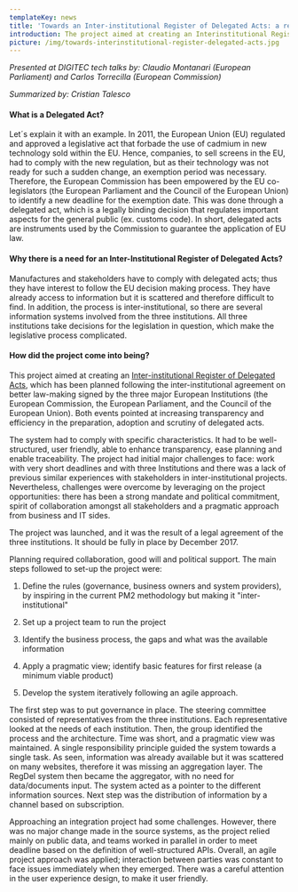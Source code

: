 ```yaml
---
templateKey: news
title: 'Towards an Inter-institutional Register of Delegated Acts: a real life example of close collaboration between institutions'
introduction: The project aimed at creating an Interinstitutional Register of Delegated Acts is a real life example of close cooperation between institutions, with Commission, Parliament, and Council working together to improve the preparation and adoption of delegated acts. The platform will increase transparency for all stakeholders.
picture: /img/towards-interinstitutional-register-delegated-acts.jpg
---
```


_Presented at DIGITEC tech talks by: Claudio Montanari (European Parliament) and Carlos Torrecilla (European Commission)_

_Summarized by: Cristian Talesco_

#### What is a Delegated Act?

Let´s explain it with an example. In 2011, the European Union (EU) regulated and approved a legislative act that forbade the use of cadmium in new technology sold within the EU. Hence, companies, to sell screens in the EU, had to comply with the new regulation, but as their technology was not ready for such a sudden change, an exemption period was necessary. Therefore, the European Commission has been empowered by the EU co-legislators (the European Parliament and the Council of the European Union) to identify a new deadline for the exemption date. This was done through a delegated act, which is a legally binding decision that regulates important aspects for the general public (ex. customs code). In short, delegated acts are instruments used by the Commission to guarantee the application of EU law.

#### Why there is a need for an Inter-Institutional Register of Delegated Acts?

Manufactures and stakeholders have to comply with delegated acts; thus they have interest to follow the EU decision making process. They have already access to information but it is scattered and therefore difficult to find. In addition, the process is inter-institutional, so there are several information systems involved from the three institutions. All three institutions take decisions for the legislation in question, which make the legislative process complicated.

#### How did the project come into being?

This project aimed at creating an [Inter-institutional Register of Delegated Acts](https://webgate.acceptance.ec.testa.eu/regdel/#/home), which has been planned following the inter-institutional agreement on better law-making signed by the three major European Institutions (the European Commission, the European Parliament, and the Council of the European Union). Both events pointed at increasing transparency and efficiency in the preparation, adoption and scrutiny of delegated acts.

The system had to comply with specific characteristics. It had to be well-structured, user friendly, able to enhance transparency, ease planning and enable traceability. The project had initial major challenges to face: work with very short deadlines and with three Institutions and there was a lack of previous similar experiences with stakeholders in inter-institutional projects. Nevertheless, challenges were overcome by leveraging on the project opportunities: there has been a strong mandate and political commitment, spirit of collaboration amongst all stakeholders and a pragmatic approach from business and IT sides.

The project was launched, and it was the result of a legal agreement of the three institutions. It should be fully in place by December 2017.

Planning required collaboration, good will and political support. The main steps followed to set-up the project were:

1.  Define the rules (governance, business owners and system providers), by inspiring in the current PM2 methodology but making it "inter-institutional"

2.  Set up a project team to run the project

3.  Identify the business process, the gaps and what was the available information

4.  Apply a pragmatic view; identify basic features for first release (a minimum viable product)

5.  Develop the system iteratively following an agile approach.

The first step was to put governance in place. The steering committee consisted of representatives from the three institutions. Each representative looked at the needs of each institution. Then, the group identified the process and the architecture. Time was short, and a pragmatic view was maintained. A single responsibility principle guided the system towards a single task. As seen, information was already available but it was scattered on many websites, therefore it was missing an aggregation layer. The RegDel system then became the aggregator, with no need for data/documents input. The system acted as a pointer to the different information sources. Next step was the distribution of information by a channel based on subscription.

Approaching an integration project had some challenges. However, there was no major change made in the source systems, as the project relied mainly on public data, and teams worked in parallel in order to meet deadline based on the definition of well-structured APIs. Overall, an agile project approach was applied; interaction between parties was constant to face issues immediately when they emerged. There was a careful attention in the user experience design, to make it user friendly.
